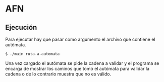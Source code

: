 # AFN
## Ejecución
Para ejecutar hay que pasar como argumento el archivo que contiene el autómata.

`$ ./main ruta-a-automata`

Una vez cargado el autómata se pide la cadena a validar y el programa se encarga de mostrar los caminos que tomó el autómata para validar la cadena o de lo contrario muestra que no es válido. 
